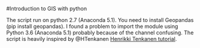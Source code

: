 #Introduction to GIS with python

The script run on python 2.7 (Anaconda 5.1). You need to install Geopandas (pip install geopandas).
I found a problem to import the module using Python 3.6 (Anaconda 5.1) probably because of the channel confusing.
The script is heavily inspired by @HTenkanen [Henrikki Tenkanen tutorial](https://automating-gis-processes.github.io/2016/index.html).
